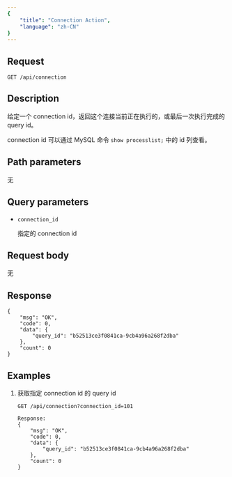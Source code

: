 ```yaml
---
{
    "title": "Connection Action",
    "language": "zh-CN"
}
---
```


## Request

`GET /api/connection`

## Description

给定一个 connection id，返回这个连接当前正在执行的，或最后一次执行完成的 query id。

connection id 可以通过 MySQL 命令 `show processlist;` 中的 id 列查看。
    
## Path parameters

无

## Query parameters

* `connection_id`

    指定的 connection id

## Request body

无

## Response

```
{
	"msg": "OK",
	"code": 0,
	"data": {
		"query_id": "b52513ce3f0841ca-9cb4a96a268f2dba"
	},
	"count": 0
}
```
    
## Examples

1. 获取指定 connection id 的 query id

    ```
    GET /api/connection?connection_id=101
    
    Response:
    {
    	"msg": "OK",
    	"code": 0,
    	"data": {
    		"query_id": "b52513ce3f0841ca-9cb4a96a268f2dba"
    	},
    	"count": 0
    }
    ```
